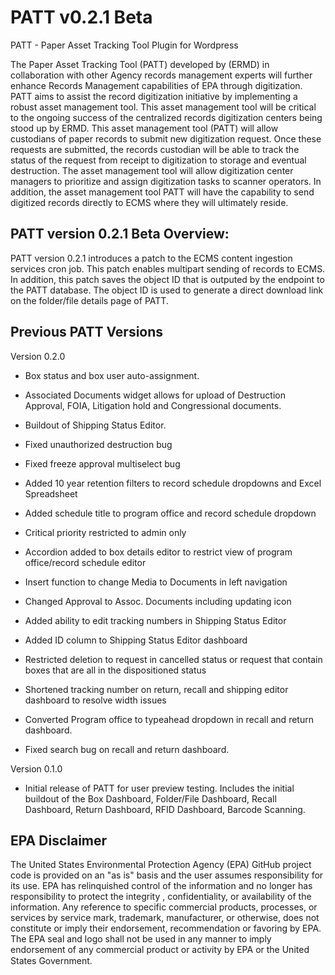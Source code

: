﻿PATT v0.2.1 Beta
==========
PATT - Paper Asset Tracking Tool Plugin for Wordpress

The Paper Asset Tracking Tool (PATT) developed by (ERMD) in collaboration with other Agency records management experts will further enhance Records Management capabilities of EPA through digitization.
PATT aims to assist the record digitization initiative by implementing a robust asset management tool. This asset management tool will be critical to the ongoing success of the centralized records digitization centers being stood up by ERMD. This asset management tool (PATT) will allow custodians of paper records to submit new digitization request. Once these requests are submitted, the records custodian will be able to track the status of the request from receipt to digitization to storage and eventual destruction. The asset management tool will allow digitization center managers to prioritize and assign digitization tasks to scanner operators. In addition, the asset management tool PATT will have the capability to send digitized records directly to ECMS where they will ultimately reside. 

## PATT version 0.2.1 Beta Overview:
PATT version 0.2.1 introduces a patch to the ECMS content ingestion services cron job. This patch enables multipart sending of records to ECMS. In addition, this patch saves the object ID that is outputed by the endpoint to the PATT database. The object ID is used to generate a direct download link on the folder/file details page of PATT.

## Previous PATT Versions
Version 0.2.0

* Box status and box user auto-assignment.
* Associated Documents widget allows for upload of Destruction Approval, FOIA, Litigation hold and Congressional documents.
* Buildout of Shipping Status Editor.
* Fixed unauthorized destruction bug

* Fixed freeze approval multiselect bug

* Added 10 year retention filters to record schedule dropdowns and Excel Spreadsheet

* Added schedule title to program office and record schedule dropdown

* Critical priority restricted to admin only

* Accordion added to box details editor to restrict view of program office/record schedule editor

* Insert function to change Media to Documents in left navigation

* Changed Approval to Assoc. Documents including updating icon

* Added ability to edit tracking numbers in Shipping Status Editor

* Added ID column to Shipping Status Editor dashboard

* Restricted deletion to request in cancelled status or request that contain boxes that are all in the dispositioned status

* Shortened tracking number on return, recall and shipping editor dashboard to resolve width issues

* Converted Program office to typeahead dropdown in recall and return dashboard.

* Fixed search bug on recall and return dashboard.

Version 0.1.0


* Initial release of PATT for user preview testing. Includes the initial buildout of the Box Dashboard, Folder/File Dashboard, Recall Dashboard, Return Dashboard, RFID Dashboard, Barcode Scanning.

## EPA Disclaimer

The United States Environmental Protection Agency (EPA) GitHub project code is provided on an "as is" basis and the user assumes responsibility for its use. EPA has relinquished control of the information and no longer has responsibility to protect the integrity , confidentiality, or availability of the information. Any reference to specific commercial products, processes, or services by service mark, trademark, manufacturer, or otherwise, does not constitute or imply their endorsement, recommendation or favoring by EPA. The EPA seal and logo shall not be used in any manner to imply endorsement of any commercial product or activity by EPA or the United States Government.    [<img src="https://licensebuttons.net/p/mark/1.0/88x31.png" width="50" height="15">](https://creativecommons.org/publicdomain/zero/1.0/)